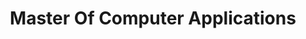 ---
title: Master Of Computer Applications
organization: Anna University
location: Chennai, Tamil Nadu
start: 2019-09-15
end: 2022-06-01
---